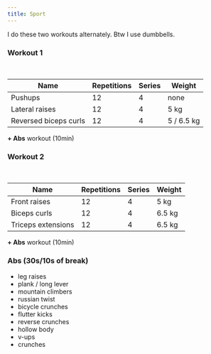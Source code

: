 ```yaml
---
title: Sport
---
```


I do these two workouts alternately. Btw I use dumbbells. 

### Workout 1
<br/>

| Name | Repetitions | Series | Weight |
|-|-|-|-|
|Pushups|12|4|none|
|Lateral raises|12|4|5 kg|
|Reversed biceps curls|12|4| 5 / 6.5 kg|

 **+ Abs** workout (10min)
<br/>

### Workout 2
<br/>

| Name | Repetitions | Series | Weight |
|-|-|-|-|
|Front raises|12|4|5 kg|
|Biceps curls|12|4|6.5 kg|
|Triceps extensions|12|4| 6.5 kg|

**+ Abs** workout (10min)


### Abs (30s/10s of break)
- leg raises
- plank / long lever
- mountain climbers
- russian twist
- bicycle crunches
- flutter kicks
- reverse crunches
- hollow body 
- v-ups
- crunches
